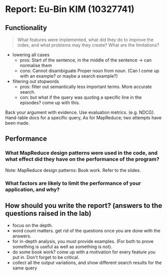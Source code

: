 # Report: Eu-Bin KIM (10327741)

## Functionality
> What features were implemented, what did they do to improve the index, and what problems may they create?
> What are the limitations?

- lowering all cases
  - pros: Start of the sentence, in the middle of the sentence -> can normalise them
  - cons: Cannot disambiguate Proper noun from noun. (Can I come up with an example? or maybe a search example?)
- filtering out stopwords
  - pros: filter out semantically less important terms. More accurate search. 
  - con: but what if the query was quoting a specific line in the episodes? come up with this.
 

Back your argument with evidence. Use evaluation metrics. (e.g. NDCG). Hand-lable docs for a specific query, 
As for MapReduce; two attempts have been made.



## Performance
### What MapReduce design patterns were used in the code, and what effect did they have on the performance of the program?
Note: MapReduce design patterns: Book work. Refer to the slides. 


### What factors are likely to limit the performance of your application, and why?




## How should you write the report? (answers to the questions raised in the lab)
- focus on the depth. 
- word count matters. get rid of the questions once you are done with the answers.
- for in-depth analysis, you must provide examples. (For both to prove something is useful
  as well as something is not).
- do some book work?
come up with a motivation for every feature you put in. Don't forget to be critical.
- collect all the output variations, and show different search results for the same query
